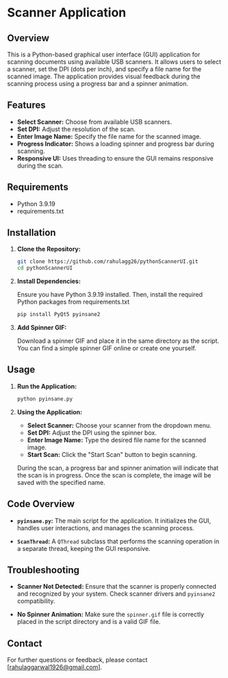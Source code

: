 # Scanner Application

## Overview

This is a Python-based graphical user interface (GUI) application for scanning documents using available USB scanners. It allows users to select a scanner, set the DPI (dots per inch), and specify a file name for the scanned image. The application provides visual feedback during the scanning process using a progress bar and a spinner animation.

## Features

- **Select Scanner:** Choose from available USB scanners.
- **Set DPI:** Adjust the resolution of the scan.
- **Enter Image Name:** Specify the file name for the scanned image.
- **Progress Indicator:** Shows a loading spinner and progress bar during scanning.
- **Responsive UI:** Uses threading to ensure the GUI remains responsive during the scan.

## Requirements

- Python 3.9.19
- requirements.txt

## Installation

1. **Clone the Repository:**

   ```bash
   git clone https://github.com/rahulagg26/pythonScannerUI.git
   cd pythonScannerUI
   ```

2. **Install Dependencies:**

   Ensure you have Python 3.9.19 installed. Then, install the required Python packages from requirements.txt

   ```bash
   pip install PyQt5 pyinsane2
   ```

3. **Add Spinner GIF:**

   Download a spinner GIF and place it in the same directory as the script. You can find a simple spinner GIF online or create one yourself.

## Usage

1. **Run the Application:**

   ```bash
   python pyinsane.py
   ```

2. **Using the Application:**

   - **Select Scanner:** Choose your scanner from the dropdown menu.
   - **Set DPI:** Adjust the DPI using the spinner box.
   - **Enter Image Name:** Type the desired file name for the scanned image.
   - **Start Scan:** Click the "Start Scan" button to begin scanning.

   During the scan, a progress bar and spinner animation will indicate that the scan is in progress. Once the scan is complete, the image will be saved with the specified name.

## Code Overview

- **`pyinsane.py`:** The main script for the application. It initializes the GUI, handles user interactions, and manages the scanning process.

- **`ScanThread`:** A `QThread` subclass that performs the scanning operation in a separate thread, keeping the GUI responsive.

## Troubleshooting

- **Scanner Not Detected:** Ensure that the scanner is properly connected and recognized by your system. Check scanner drivers and `pyinsane2` compatibility.

- **No Spinner Animation:** Make sure the `spinner.gif` file is correctly placed in the script directory and is a valid GIF file.

## Contact

For further questions or feedback, please contact [rahulaggarwal1926@gmail.com].
